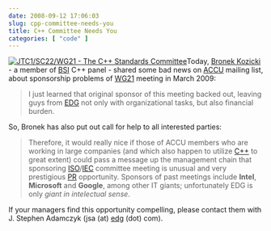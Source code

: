 ```yaml
---
date: 2008-09-12 17:06:03
slug: cpp-committee-needs-you
title: C++ Committee Needs You
categories: [ "code" ]
---
```


[![JTC1/SC22/WG21 - The C++ Standards Committee](/images/iwantyou.jpg)](http://www.open-std.org/jtc1/sc22/wg21/)Today, [Bronek Kozicki](http://www.artima.com/cppsource/rvalue.html)  - a member of [BSI](http://www.bsi-global.com/) C++ panel - shared some bad news on [ACCU](http://accu.org/) mailing list, about sponsorship problems of [WG21](http://www.open-std.org/jtc1/sc22/wg21/) meeting in March 2009:



> I just learned that original sponsor of this meeting backed out, leaving guys from [EDG](http://www.edg.com/) not only with organizational tasks, but also financial burden.






So, Bronek has also put out call for help to all interested parties:



> Therefore, it would really nice if those of ACCU members who are working in large companies (and which also happen to utilize [C++](http://en.wikipedia.org/wiki/C%2B%2B) to great extent) could pass a message up the management chain that sponsoring [ISO](http://en.wikipedia.org/wiki/International_Organization_for_Standardization)/[IEC](http://en.wikipedia.org/wiki/International_Electrotechnical_Commission) committee meeting is unusual and very prestigious [PR](http://en.wikipedia.org/wiki/Public_relations) opportunity. Sponsors of past meetings include **Intel**, **Microsoft** and **Google**, among other IT giants; unfortunately EDG is only _giant in intelectual sense_.





If your managers find this opportunity compelling, please contact them with J. Stephen Adamczyk (jsa (at) [edg](http://www.edg.com/) (dot) com).
